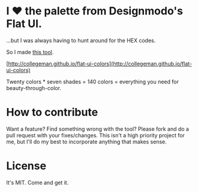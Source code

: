 # I &hearts; the palette from Designmodo's Flat UI.

...but I was always having to hunt around for the HEX codes.

So I made [this tool](http://collegeman.github.io/flat-ui-colors).

[http://collegeman.github.io/flat-ui-colors](http://collegeman.github.io/flat-ui-colors)

Twenty colors * seven shades = 140 colors = everything you need for beauty-through-color.

# How to contribute

Want a feature? Find something wrong with the tool? Please fork and do a pull
request with your fixes/changes. This isn't a high priority project for me,
but I'll do my best to incorporate anything that makes sense.

# License

It's MIT. Come and get it.

